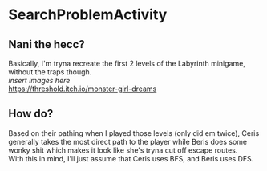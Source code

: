 # SearchProblemActivity
## Nani the hecc?
Basically, I'm tryna recreate the first 2 levels of the Labyrinth minigame, without the traps though.  
*insert images here*  
https://threshold.itch.io/monster-girl-dreams
## How do?
Based on their pathing when I played those levels (only did em twice), Ceris generally takes the most direct path to the player while Beris does some wonky shit which makes it look like she's tryna cut off escape routes.  
With this in mind, I'll just assume that Ceris uses BFS, and Beris uses DFS.

